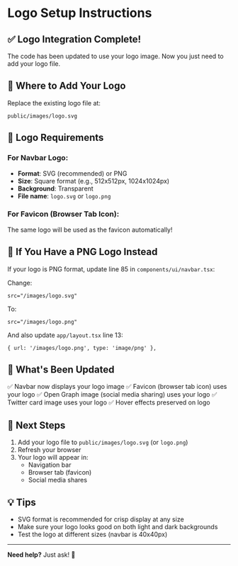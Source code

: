 # Logo Setup Instructions

## ✅ Logo Integration Complete!

The code has been updated to use your logo image. Now you just need to add your logo file.

## 📁 Where to Add Your Logo

Replace the existing logo file at:
```
public/images/logo.svg
```

## 🎨 Logo Requirements

### For Navbar Logo:
- **Format**: SVG (recommended) or PNG
- **Size**: Square format (e.g., 512x512px, 1024x1024px)
- **Background**: Transparent
- **File name**: `logo.svg` or `logo.png`

### For Favicon (Browser Tab Icon):
The same logo will be used as the favicon automatically!

## 🔄 If You Have a PNG Logo Instead

If your logo is PNG format, update line 85 in `components/ui/navbar.tsx`:

Change:
```tsx
src="/images/logo.svg"
```

To:
```tsx
src="/images/logo.png"
```

And also update `app/layout.tsx` line 13:
```tsx
{ url: '/images/logo.png', type: 'image/png' },
```

## 📝 What's Been Updated

✅ Navbar now displays your logo image
✅ Favicon (browser tab icon) uses your logo
✅ Open Graph image (social media sharing) uses your logo
✅ Twitter card image uses your logo
✅ Hover effects preserved on logo

## 🚀 Next Steps

1. Add your logo file to `public/images/logo.svg` (or `logo.png`)
2. Refresh your browser
3. Your logo will appear in:
   - Navigation bar
   - Browser tab (favicon)
   - Social media shares

## 💡 Tips

- SVG format is recommended for crisp display at any size
- Make sure your logo looks good on both light and dark backgrounds
- Test the logo at different sizes (navbar is 40x40px)

---

**Need help?** Just ask! 🎨
